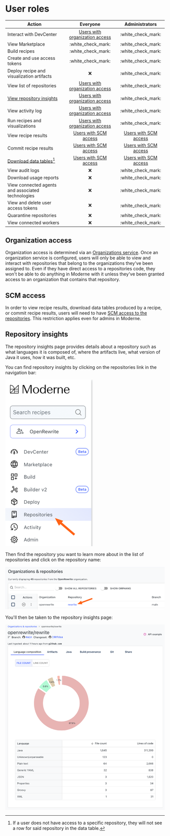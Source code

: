 # User roles

| Action                                            |       Everyone                    |    Administrators     |
| ------------------------------------------------- | :-------------------------------: | :-------------------: |
| Interact with DevCenter                           | [Users with organization access](#organization-access)    | :white\_check\_mark:  |
| View Marketplace                                  |       :white\_check\_mark:        | :white\_check\_mark:  |
| Build recipes                                     |       :white\_check\_mark:        | :white\_check\_mark:  |
| Create and use access tokens                      |       :white\_check\_mark:        | :white\_check\_mark:  |
| Deploy recipe and visualization artifacts         |              :x:                  | :white\_check\_mark:  |
| View list of repositories                         | [Users with organization access](#organization-access)    | :white\_check\_mark:  |
| [View repository insights](#repository-insights)                          | [Users with organization access](#organization-access)    | :white\_check\_mark:  |
| View activity log                                 | [Users with organization access](#organization-access)    | :white\_check\_mark:  |
| Run recipes and visualizations                    | [Users with organization access](#organization-access)    | :white\_check\_mark:  |
| View recipe results                               | [Users with SCM access](#scm-access)             | [Users with SCM access](#scm-access)|
| Commit recipe results                             | [Users with SCM access](#scm-access)             | [Users with SCM access](#scm-access) | 
| [Download data tables](#user-content-fn-1)[^1]    | [Users with SCM access](#scm-access)             | [Users with SCM access](#scm-access) |
| View audit logs                                   |              :x:                  | :white\_check\_mark:  |
| Download usage reports                            |              :x:                  | :white\_check\_mark:  |
| View connected agents and associated technologies |              :x:                  | :white\_check\_mark:  |
| View and delete user access tokens                |              :x:                  | :white\_check\_mark:  |
| Quarantine repositories                           |              :x:                  | :white\_check\_mark:  |
| View connected workers                            |              :x:                  | :white\_check\_mark:  |

## Organization access

Organization access is determined via an [Organizations service](/administrator-documentation/moderne-platform/how-to-guides/organizations-service.md). Once an organization service is configured, users will only be able to view and interact with repositories that belong to the organizations they've been assigned to. Even if they have direct access to a repositories code, they won't be able to do anything in Moderne with it unless they've been granted access to an organization that contains that repository.

## SCM access

In order to view recipe results, download data tables produced by a recipe, or commit recipe results, users will need to have [SCM access to the repositories](/administrator-documentation/moderne-platform/references/flow.md#integrating-with-scms). This restriction applies even for admins in Moderne.

[^1]: If a user does not have access to a specific repository, they will not see a row for said repository in the data table.

## Repository insights

The repository insights page provides details about a repository such as what languages it is composed of, where the artifacts live, what version of Java it uses, how it was built, etc.

You can find repository insights by clicking on the repositories link in the navigation bar:

![Repositories link](/.gitbook/assets/repos-link.png)

Then find the repository you want to learn more about in the list of repositories and click on the repository name:

![Repository insight link](/.gitbook/assets/repo-insight-link.png)

You'll then be taken to the repository insights page:

![Repository insights](/.gitbook/assets/repo-insight-details.png)